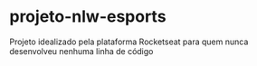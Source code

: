# projeto-nlw-esports
Projeto idealizado pela plataforma Rocketseat para quem nunca desenvolveu nenhuma linha de código
